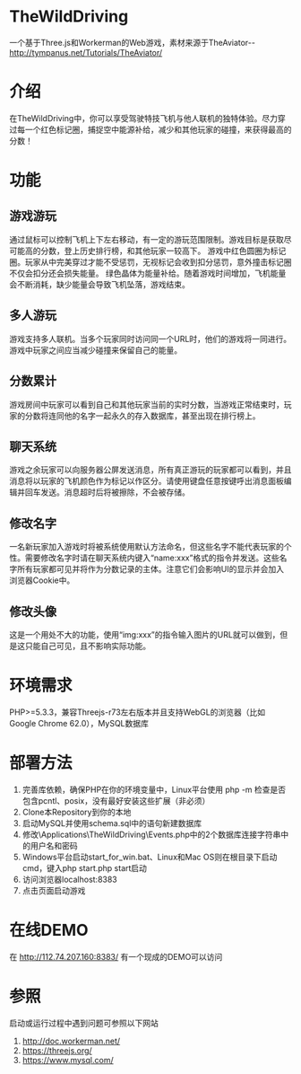# TheWildDriving
一个基于Three.js和Workerman的Web游戏，素材来源于TheAviator--http://tympanus.net/Tutorials/TheAviator/

# 介绍
在TheWildDriving中，你可以享受驾驶特技飞机与他人联机的独特体验。尽力穿过每一个红色标记圈，捕捉空中能源补给，减少和其他玩家的碰撞，来获得最高的分数！

# 功能

## 游戏游玩
通过鼠标可以控制飞机上下左右移动，有一定的游玩范围限制。游戏目标是获取尽可能高的分数，登上历史排行榜，和其他玩家一较高下。
游戏中红色圆圈为标记圈。玩家从中完美穿过才能不受惩罚，无视标记会收到扣分惩罚，意外撞击标记圈不仅会扣分还会损失能量。
绿色晶体为能量补给。随着游戏时间增加，飞机能量会不断消耗，缺少能量会导致飞机坠落，游戏结束。

## 多人游玩
游戏支持多人联机。当多个玩家同时访问同一个URL时，他们的游戏将一同进行。
游戏中玩家之间应当减少碰撞来保留自己的能量。

## 分数累计
游戏房间中玩家可以看到自己和其他玩家当前的实时分数，当游戏正常结束时，玩家的分数将连同他的名字一起永久的存入数据库，甚至出现在排行榜上。

## 聊天系统
游戏之余玩家可以向服务器公屏发送消息，所有真正游玩的玩家都可以看到，并且消息将以玩家的飞机颜色作为标记以作区分。请使用键盘任意按键呼出消息面板编辑并回车发送。消息超时后将被擦除，不会被存储。

## 修改名字
一名新玩家加入游戏时将被系统使用默认方法命名，但这些名字不能代表玩家的个性。需要修改名字时请在聊天系统内键入“name:xxx”格式的指令并发送。这些名字所有玩家都可见并将作为分数记录的主体。注意它们会影响UI的显示并会加入浏览器Cookie中。

## 修改头像
这是一个用处不大的功能，使用“img:xxx”的指令输入图片的URL就可以做到，但是这只能自己可见，且不影响实际功能。

# 环境需求
PHP>=5.3.3，兼容Threejs-r73左右版本并且支持WebGL的浏览器（比如Google Chrome 62.0），MySQL数据库

# 部署方法
1. 完善库依赖，确保PHP在你的环境变量中，Linux平台使用 php -m 检查是否包含pcntl、posix，没有最好安装这些扩展（非必须）
2. Clone本Repository到你的本地
3. 启动MySQL并使用schema.sql中的语句新建数据库
4. 修改\Applications\TheWildDriving\Events.php中的2个数据库连接字符串中的用户名和密码
5. Windows平台启动start_for_win.bat、Linux和Mac OS则在根目录下启动cmd，键入php start.php start启动
6. 访问浏览器localhost:8383
7. 点击页面启动游戏

# 在线DEMO

在 http://112.74.207.160:8383/ 有一个现成的DEMO可以访问

# 参照
启动或运行过程中遇到问题可参照以下网站
1. http://doc.workerman.net/
2. https://threejs.org/
3. https://www.mysql.com/